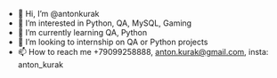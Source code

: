- 👋 Hi, I’m @antonkurak
- 👀 I’m interested in Python, QA, MySQL, Gaming
- 🌱 I’m currently learning QA, Python
- 💞️ I’m looking to internship on QA or Python projects
- 📫 How to reach me +79099258888, anton.kurak@gmail.com, insta: anton_kurak
